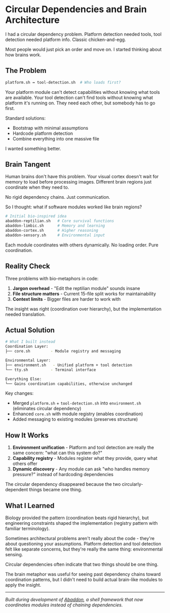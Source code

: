 # Circular Dependencies and Brain Architecture

I had a circular dependency problem. Platform detection needed tools, tool detection needed platform info. Classic chicken-and-egg.

Most people would just pick an order and move on. I started thinking about how brains work.

## The Problem

```bash
platform.sh ↔ tool-detection.sh  # Who loads first?
```

Your platform module can't detect capabilities without knowing what tools are available. Your tool detection can't find tools without knowing what platform it's running on. They need each other, but somebody has to go first.

Standard solutions:
- Bootstrap with minimal assumptions
- Hardcode platform detection
- Combine everything into one massive file

I wanted something better.

## Brain Tangent

Human brains don't have this problem. Your visual cortex doesn't wait for memory to load before processing images. Different brain regions just coordinate when they need to.

No rigid dependency chains. Just communication.

So I thought: what if software modules worked like brain regions?

```bash
# Initial bio-inspired idea
abaddon-reptilian.sh   # Core survival functions
abaddon-limbic.sh      # Memory and learning  
abaddon-cortex.sh      # Higher reasoning
abaddon-sensory.sh     # Environmental input
```

Each module coordinates with others dynamically. No loading order. Pure coordination.

## Reality Check

Three problems with bio-metaphors in code:

1. **Jargon overhead** - "Edit the reptilian module" sounds insane
2. **File structure matters** - Current 15-file split works for maintainability
3. **Context limits** - Bigger files are harder to work with

The insight was right (coordination over hierarchy), but the implementation needed translation.

## Actual Solution

```bash
# What I built instead
Coordination Layer:
├── core.sh         - Module registry and messaging

Environmental Layer:  
├── environment.sh   - Unified platform + tool detection
└── tty.sh          - Terminal interface

Everything Else:
└── Gains coordination capabilities, otherwise unchanged
```

Key changes:
- Merged `platform.sh` + `tool-detection.sh` into `environment.sh` (eliminates circular dependency)
- Enhanced `core.sh` with module registry (enables coordination)
- Added messaging to existing modules (preserves structure)

## How It Works

1. **Environment unification** - Platform and tool detection are really the same concern: "what can this system do?"
2. **Capability registry** - Modules register what they provide, query what others offer
3. **Dynamic discovery** - Any module can ask "who handles memory pressure?" instead of hardcoding dependencies

The circular dependency disappeared because the two circularly-dependent things became one thing.

## What I Learned

Biology provided the pattern (coordination beats rigid hierarchy), but engineering constraints shaped the implementation (registry pattern with familiar terminology).

Sometimes architectural problems aren't really about the code - they're about questioning your assumptions. Platform detection and tool detection felt like separate concerns, but they're really the same thing: environmental sensing.

Circular dependencies often indicate that two things should be one thing.

The brain metaphor was useful for seeing past dependency chains toward coordination patterns, but I didn't need to build actual brain-like modules to apply the insight.

---

*Built during development of [Abaddon](https://github.com/zer0cell/abaddon), a shell framework that now coordinates modules instead of chaining dependencies.*